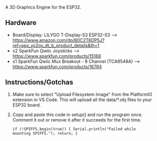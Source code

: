 A 3D Graphics Engine for the ESP32.

<h2>Hardware</h2>

- Board/Display: LILYGO T-Display-S3 ESP32-S3 --> https://www.amazon.com/dp/B0C2T6DP5J?ref=ppx_yo2ov_dt_b_product_details&th=1
- x2 SparkFun Qwiic Joysticks --> https://www.sparkfun.com/products/15168
- x1 SparkFun Qwiic Mux Breakout - 8 Channel (TCA9548A) --> https://www.sparkfun.com/products/16784


<h2>Instructions/Gotchas</h2>

1. Make sure to select "Upload Filesystem Image" from the PlatformIO extension in VS Code. This will upload all the data/*.obj files to your ESP32 board. 
2. Copy and paste this code in setup() and run the program once. Comment it out or remove it after it succeeds for the first time.

    <code>if (!SPIFFS.begin(true))
    {
     Serial.println("Failed while mounting SPIFFS.");
     return;
    }</code>
